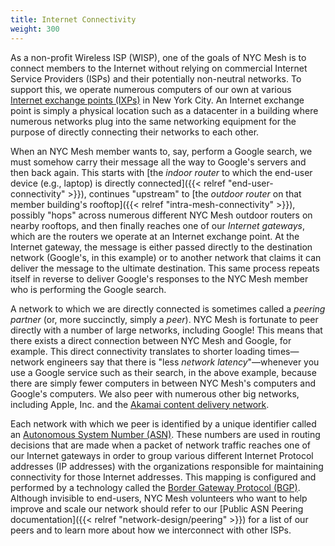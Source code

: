```yaml
---
title: Internet Connectivity
weight: 300
---
```


As a non-profit Wireless ISP (WISP), one of the goals of NYC Mesh is to connect members to the Internet without relying on commercial Internet Service Providers (ISPs) and their potentially non-neutral networks. To support this, we operate numerous computers of our own at various [Internet exchange points (IXPs)](https://en.wikipedia.org/wiki/Internet_exchange_point) in New York City. An Internet exchange point is simply a physical location such as a datacenter in a building where numerous networks plug into the same networking equipment for the purpose of directly connecting their networks to each other.

When an NYC Mesh member wants to, say, perform a Google search, we must somehow carry their message all the way to Google's servers and then back again. This starts with [the *indoor router* to which the end-user device (e.g., laptop) is directly connected]({{< relref "end-user-connectivity" >}}), continues "upstream" to [the *outdoor router* on that member building's rooftop]({{< relref "intra-mesh-connectivity" >}}), possibly "hops" across numerous different NYC Mesh outdoor routers on nearby rooftops, and then finally reaches one of our *Internet gateways*, which are the routers we operate at an Internet exchange point. At the Internet gateway, the message is either passed directly to the destination network (Google's, in this example) or to another network that claims it can deliver the message to the ultimate destination. This same process repeats itself in reverse to deliver Google's responses to the NYC Mesh member who is performing the Google search.

A network to which we are directly connected is sometimes called a *peering partner* (or, more succinctly, simply a *peer*). NYC Mesh is fortunate to peer directly with a number of large networks, including Google! This means that there exists a direct connection between NYC Mesh and Google, for example. This direct connectivity translates to shorter loading times&mdash;network engineers say that there is "less *network latency*"&mdash;whenever you use a Google service such as their search, in the above example, because there are simply fewer computers in between NYC Mesh's computers and Google's computers. We also peer with numerous other big networks, including Apple, Inc. and the [Akamai content delivery network](https://www.akamai.com/).

Each network with which we peer is identified by a unique identifier called an [Autonomous System Number (ASN)](https://en.wikipedia.org/wiki/Autonomous_system_%28Internet%29). These numbers are used in routing decisions that are made when a packet of network traffic reaches one of our Internet gateways in order to group various different Internet Protocol addresses (IP addresses) with the organizations responsible for maintaining connectivity for those Internet addresses. This mapping is configured and performed by a technology called the [Border Gateway Protocol (BGP)](https://en.wikipedia.org/wiki/Border_Gateway_Protocol). Although invisible to end-users, NYC Mesh volunteers who want to help improve and scale our network should refer to our [Public ASN Peering documentation]({{< relref "network-design/peering" >}}) for a list of our peers and to learn more about how we interconnect with other ISPs.
